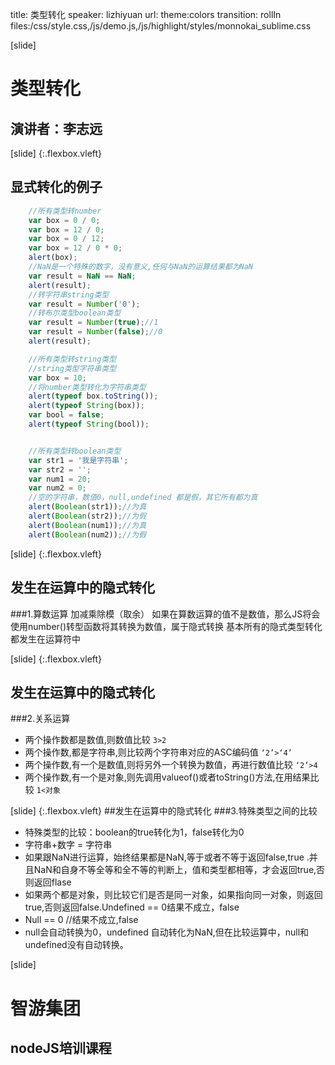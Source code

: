 title: 类型转化
speaker: lizhiyuan
url:
theme:colors 
transition: rollIn
files:/css/style.css,/js/demo.js,/js/highlight/styles/monnokai_sublime.css

[slide]
# 类型转化
## 演讲者：李志远

[slide] {:.flexbox.vleft}
## 显式转化的例子
```javascript
    //所有类型转number
    var box = 0 / 0;
    var box = 12 / 0;
    var box = 0 / 12;
    var box = 12 / 0 * 0;
    alert(box);
    //NaN是一个特殊的数字，没有意义,任何与NaN的运算结果都为NaN
    var result = NaN == NaN;
    alert(result);
    //转字符串string类型
    var result = Number('0');
    //转布尔类型boolean类型
    var result = Number(true);//1
    var result = Number(false);//0
    alert(result);

    //所有类型转string类型
    //string类型字符串类型
    var box = 10;
    //将number类型转化为字符串类型
    alert(typeof box.toString());
    alert(typeof String(box));
    var bool = false;
    alert(typeof String(bool));


    //所有类型转boolean类型
    var str1 = '我是字符串';
    var str2 = '';
    var num1 = 20;
    var num2 = 0;
    //空的字符串，数值0，null,undefined 都是假，其它所有都为真
    alert(Boolean(str1));//为真
    alert(Boolean(str2));//为假
    alert(Boolean(num1));//为真
    alert(Boolean(num2));//为假
```

[slide] {:.flexbox.vleft}
## 发生在运算中的隐式转化
###1.算数运算
加减乘除模（取余）
如果在算数运算的值不是数值，那么JS将会使用number()转型函数将其转换为数值，属于隐式转换
基本所有的隐式类型转化都发生在运算符中

[slide] {:.flexbox.vleft}
## 发生在运算中的隐式转化
###2.关系运算
* 两个操作数都是数值,则数值比较  <code>3>2</code>
* 两个操作数,都是字符串,则比较两个字符串对应的ASC编码值   <code>‘2’>‘4’</code>
* 两个操作数,有一个是数值,则将另外一个转换为数值，再进行数值比较  <code>‘2’>4</code>
* 两个操作数,有一个是对象,则先调用valueof()或者toString()方法,在用结果比较 <code>1<对象</code>

[slide] {:.flexbox.vleft}
##发生在运算中的隐式转化
###3.特殊类型之间的比较
* 特殊类型的比较：boolean的true转化为1，false转化为0
* 字符串+数字 = 字符串
* 如果跟NaN进行运算，始终结果都是NaN,等于或者不等于返回false,true .并且NaN和自身不等全等和全不等的判断上，值和类型都相等，才会返回true,否则返回flase
* 如果两个都是对象，则比较它们是否是同一对象，如果指向同一对象，则返回true,否则返回false.Undefined == 0结果不成立，false
* Null  == 0 //结果不成立,false
* null会自动转换为0，undefined 自动转化为NaN,但在比较运算中，null和undefined没有自动转换。


[slide]
# 智游集团
## nodeJS培训课程